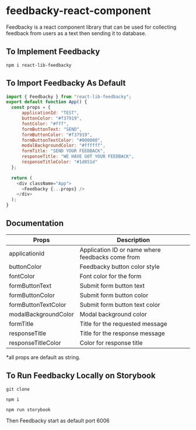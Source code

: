 # feedbacky-react-component

Feedbacky is a react component library that can be used for collecting feedback from users as a text then sending it to database.

## To Implement Feedbacky

```shell
npm i react-lib-feedbacky
```

## To Import Feedbacky As Default

```javascript
import { Feedbacky } from "react-lib-feedbacky";
export default function App() {
  const props = {
      applicationId: "TEST",
      buttonColor: "#f37919",
      fontColor: "#fff",
      formButtonText: "SEND",
      formButtonColor: "#f37919",
      formButtonTextColor: "#000000",
      modalBackgroundColor: "#ffffff",
      formTitle: "SEND YOUR FEEDBACK",
      responseTitle: "WE HAVE GOT YOUR FEEDBACK",
      responseTitleColor: "#1d851d"
  };

  return (
    <div className="App">
      <Feedbacky {...props} />
    </div>
  );
}
```

## Documentation

| Props                | Description |
|----------------------| ----------- |
| applicationId        | Application ID or name where feedbacks come from
| buttonColor          | Feedbacky button color style
| fontColor            | Font color for the form
| formButtonText       | Submit form button text
| formButtonColor      | Submit form button color
| formButtonTextColor  | Submit form button text color
| modalBackgroundColor | Modal background color
| formTitle            | Title for the requested message
| responseTitle        | Title for the response message
| responseTitleColor   | Color for response title

*all props are default as string.


## To Run Feedbacky Locally on Storybook

```shell
git clone
```

```shell
npm i
```

```shell
npm run storybook
```

Then Feedbacky start as default port 6006

